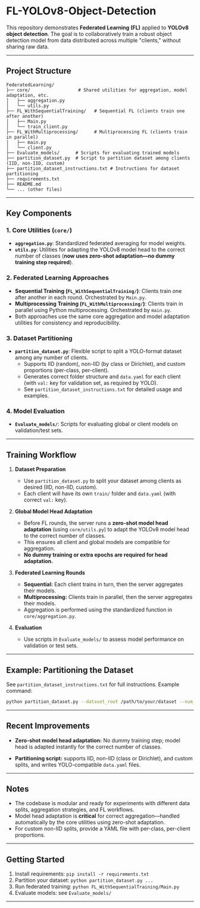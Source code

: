 # FL-YOLOv8-Object-Detection

This repository demonstrates **Federated Learning (FL)** applied to **YOLOv8 object detection**. The goal is to collaboratively train a robust object detection model from data distributed across multiple "clients," without sharing raw data.

---

## Project Structure

```
FederatedLearning/
├── core/                  # Shared utilities for aggregation, model adaptation, etc.
│   ├── aggregation.py
│   └── utils.py
├── FL_WithSequentialTraining/   # Sequential FL (clients train one after another)
│   ├── Main.py
│   └── train_client.py
├── FL_WithMultiprocessing/      # Multiprocessing FL (clients train in parallel)
│   ├── main.py
│   └── client.py
├── Evaluate_models/      # Scripts for evaluating trained models
├── partition_dataset.py  # Script to partition dataset among clients (IID, non-IID, custom)
├── partition_dataset_instructions.txt # Instructions for dataset partitioning
├── requirements.txt
├── README.md
└── ... (other files)
```

---

## Key Components

### 1. **Core Utilities (`core/`)**
- **`aggregation.py`**: Standardized federated averaging for model weights.
- **`utils.py`**: Utilities for adapting the YOLOv8 model head to the correct number of classes (**now uses zero-shot adaptation—no dummy training step required**).

### 2. **Federated Learning Approaches**
- **Sequential Training (`FL_WithSequentialTraining/`)**: Clients train one after another in each round. Orchestrated by `Main.py`.
- **Multiprocessing Training (`FL_WithMultiprocessing/`)**: Clients train in parallel using Python multiprocessing. Orchestrated by `main.py`.
- Both approaches use the same core aggregation and model adaptation utilities for consistency and reproducibility.

### 3. **Dataset Partitioning**
- **`partition_dataset.py`**: Flexible script to split a YOLO-format dataset among any number of clients.
  - Supports IID (random), non-IID (by class or Dirichlet), and custom proportions (per-class, per-client).
  - Generates correct folder structure and `data.yaml` for each client (with `val:` key for validation set, as required by YOLO).
  - See `partition_dataset_instructions.txt` for detailed usage and examples.

### 4. **Model Evaluation**
- **`Evaluate_models/`**: Scripts for evaluating global or client models on validation/test sets.

---

## Training Workflow

1. **Dataset Preparation**
   - Use `partition_dataset.py` to split your dataset among clients as desired (IID, non-IID, custom).
   - Each client will have its own `train/` folder and `data.yaml` (with correct `val:` key).

2. **Global Model Head Adaptation**
   - Before FL rounds, the server runs a **zero-shot model head adaptation** (using `core/utils.py`) to adapt the YOLOv8 model head to the correct number of classes.
   - This ensures all client and global models are compatible for aggregation.
   - **No dummy training or extra epochs are required for head adaptation.**

3. **Federated Learning Rounds**
   - **Sequential:** Each client trains in turn, then the server aggregates their models.
   - **Multiprocessing:** Clients train in parallel, then the server aggregates their models.
   - Aggregation is performed using the standardized function in `core/aggregation.py`.

4. **Evaluation**
   - Use scripts in `Evaluate_models/` to assess model performance on validation or test sets.

---

## Example: Partitioning the Dataset

See `partition_dataset_instructions.txt` for full instructions. Example command:

```bash
python partition_dataset.py --dataset_root /path/to/your/dataset --num_clients 2 --split_type iid
```

---

## Recent Improvements
- **Zero-shot model head adaptation:** No dummy training step; model head is adapted instantly for the correct number of classes.

- **Partitioning script:** supports IID, non-IID (class or Dirichlet), and custom splits, and writes YOLO-compatible `data.yaml` files.

---

## Notes
- The codebase is modular and ready for experiments with different data splits, aggregation strategies, and FL workflows.
- Model head adaptation is **critical** for correct aggregation—handled automatically by the core utilities using zero-shot adaptation.
- For custom non-IID splits, provide a YAML file with per-class, per-client proportions.

---

## Getting Started
1. Install requirements: `pip install -r requirements.txt`
2. Partition your dataset: `python partition_dataset.py ...`
3. Run federated training: `python FL_WithSequentialTraining/Main.py`
4. Evaluate models: see `Evaluate_models/`

---
